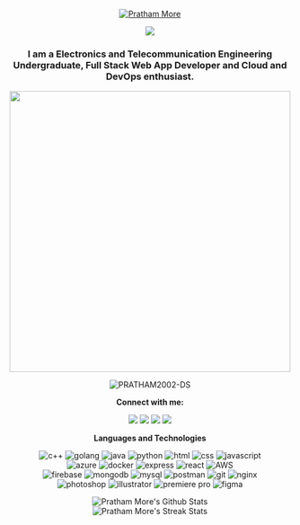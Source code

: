 <p align="center">
  <a href="https://github.com/PRATHAM2002-DS">
    <img src="" alt="Pratham More" title="Hi there"/></a>
</p>

<p align="center">
<a href="https://github.com/PRATHAM2002-DS">
    <img src="https://readme-typing-svg.demolab.com?font=Fira+Code&center=true&weight=450&size=24&pause=800&color=70A4FC&width=440&height=45&lines=Full-stack+Web+Developer;Cloud+and+DevOps;Distributed+Systems+enthusiast;Building+Something+Creative" /></a>
</p>
<h3 align = "center">I am a Electronics and Telecommunication Engineering Undergraduate, Full Stack Web App Developer and Cloud and DevOps enthusiast.</h3>

<p align = "center">
	<img src = "https://cdn.dribbble.com/users/730703/screenshots/6581243/avento.gif" width = "500">
</p>
<p align = "center">
	<img src = "https://komarev.com/ghpvc/?username=PRATHAM2002-DS&color=blue&style=flat" alt="PRATHAM2002-DS"></a>
</p>

<p align = "center">
	<strong>Connect with me:</strong>
</p>
<p align = "center">
	<a href = "https://www.linkedin.com/in/pratham-more-7688571b5/" target = "_blank"><img src = "https://img.shields.io/badge/-LinkedIn-0077B5?style=for-the-badge&logo=linkedin&logoColor=white"></a>
	<a href = "https://www.instagram.com/prathammore20/" target = "_blank"><img src = "https://img.shields.io/badge/Instagram-E4405F?style=for-the-badge&logo=instagram&logoColor=white"></a>
	<a href = "/" target = "_blank"><img src = "https://img.shields.io/badge/Portfolio-1F2937?style=for-the-badge&logo=data%3Aimage%2Fpng%3Bbase64%2CiVBORw0KGgoAAAANSUhEUgAAACAAAAAgCAMAAABEpIrGAAABm1BMVEUAAABmoP9nov9moP9nov9mn%2F9nov9nov9flOxlnv9nof9oo%2F9imvVmoP9oo%2F9ln%2FtmoP9nov9nov9ZjN9ln%2F9nof9oo%2F9fle5oo%2F9moP9moP9jm%2FdmoP9moP9nof9ln%2F1mof9IcLQjNFVSgMwsQ2sTGy0QFiU2U4UXIjcRGCcRGChBZKEdK0YQFyYRFydLdbslOFoRGSkQFiYQFiQ8XJQTHC4QFycYIzo4V4s8XZU8XZQ6WpAwSXYdK0cuRnAPFSQfL0xgl%2B1oo%2F9nov9mn%2F1bj%2BQ1UYMSGiwuR3Jfle1nof9lnvxZjN9ek%2BtmoP1jm%2FUtRW5elOwkN1kYJDsfLktKdLlKdLgSGitdkukdKkUPFiQOEyEvR3Nmn%2F5Tgs4VHzIhMU8UHTAZJDxFaqpoov9Nd75knfpVhdVSgc5Yit1lnvtlnvkxTHpmof9moP9opP9imfUUHS9imvZGbq9Hb7Fjm%2FZckOcgL00cKkVFa6pIcLNflOodLEccKkRXiNhmn%2Fo1UYI8XZY4VokXIjgmOl09XpYyTXwUHC%2F%2F%2F%2F%2B9aAsmAAAAIXRSTlMAAAAQYwZHuvoBLpzxGn3iDF3N%2FQRAs%2FiyCoruidsa2xp6Q8LKAAABRUlEQVQ4y53TSS9DURjG8effe801JLcNMcQQC0TEF2Avsff9LFlYSSwlRMROTEtEYkgrIdGo6vVYtA2tVsvZnt95cvIOqMnhjwBJbgxQAvmjinwHhIBsF10P0AmkkTO2864F0AOpckLWztnfAeoHUnwEyHHCWdvPpa8gSUSUnhclSaHtLLEfXQYMla5fJEm9hVhBaGeJ710GyYFBngeAd7UDj0bFfj88vVTAGONkggiwlABupLSvua6Acc9mXoOoCwodkEtyHqorffETFPoAcvkUJw1AGoDbEY6oD7oj4G6Y3bb6CYwCXE1ykK8PpkGnc8H%2B0g4NEmaAs3m2QjX65MTl1LEW7w5rEiqFWkiyt8z%2BEhs1haqUegU2vba9CutxVam%2FmhVKwZs6VN0sERH4l3Y3H5jmI9fC0LYw9i0sTvPV%2B9d2fwLm%2BtghwWn9KAAAAABJRU5ErkJggg%3D%3D"></a>
	<!-- <a href = "/" target = "_blank"><img src = "https://img.shields.io/badge/Dribbble-EA4C89?style=for-the-badge&logo=dribbble&logoColor=white"></a> -->
  	<a href = "mailto:pratham02more20@gmail.com/" target = "_blank"><img src = "https://img.shields.io/badge/-Gmail-D14836?style=for-the-badge&logo=gmail&logoColor=white"></a>
	<!-- <a href = "/" target = "_blank"><img src = "https://img.shields.io/badge/Medium-12100E?style=for-the-badge&logo=medium&logoColor=white"></a> -->
</p>

<p align = "center">
	<strong>Languages and Technologies</strong>
</p>
<p align = "center">
	<img src = "https://img.shields.io/badge/C%2B%2B-00599C?style=for-the-badge&logo=c%2B%2B&logoColor=white" alt = "c++" />
	<img src = "https://img.shields.io/badge/Go-00ADD8?style=for-the-badge&logo=go&logoColor=white" alt = "golang" />
	<img src = "https://img.shields.io/badge/Java-ED2025?style=for-the-badge&logo=java&logoColor=white" alt = "java" />
	<img src = "https://img.shields.io/badge/Python-3776AB?style=for-the-badge&logo=python&logoColor=white" alt = "python" />
	<img src = "https://img.shields.io/badge/HTML-E34F26?style=for-the-badge&logo=html5&logoColor=white" alt = "html" />
	<img src = "https://img.shields.io/badge/CSS-1572B6?style=for-the-badge&logo=css3&logoColor=white" alt = "css" />
	<img src = "https://img.shields.io/badge/JavaScript-323330?style=for-the-badge&logo=javascript&logoColor=F7DF1E" alt = "javascript" />
	<br/>
	<img src = "https://img.shields.io/badge/Microsoft%20Azure-0078D4.svg?style=for-the-badge&logo=Microsoft-Azure&logoColor=white" alt = "azure" />
	<img src = "https://img.shields.io/badge/Docker-2496ED.svg?style=for-the-badge&logo=Docker&logoColor=white" alt = "docker" />
	<img src = "https://img.shields.io/badge/Express-000000.svg?style=for-the-badge&logo=Express&logoColor=white" alt = "express" />
	<img src = "https://img.shields.io/badge/React-20232A?style=for-the-badge&logo=react&logoColor=61DAFB" alt = "react" />
	<img src = "https://img.shields.io/badge/Amazon%20AWS-232F3E.svg?style=for-the-badge&logo=Amazon-AWS&logoColor=white" alt = "AWS" />
	<br/>
	<img src = "https://img.shields.io/badge/Firebase-323330?style=for-the-badge&logo=firebase&logoColor=ffca28" alt = "firebase" />
	<img src = "https://img.shields.io/badge/MongoDB-001e2b?style=for-the-badge&logo=mongodb&logoColor=00ed64" alt = "mongodb" />
	<img src = "https://img.shields.io/badge/MySQL-005e86?style=for-the-badge&logo=mysql&logoColor=white" alt = "mysql"/>
	<img src = "https://img.shields.io/badge/Postman-FF6C37?style=for-the-badge&logo=Postman&logoColor=white" alt = "postman" />
	<img src = "https://img.shields.io/badge/Git-F05032?style=for-the-badge&logo=git&logoColor=white" alt = "git" />
    <img src = "https://img.shields.io/badge/NGINX-009639.svg?style=for-the-badge&logo=NGINX&logoColor=white" alt = "nginx" />
	<br/>
	<img src = "https://img.shields.io/badge/Photoshop-31A8FF?style=for-the-badge&logo=Adobe%20Photoshop&logoColor=black" alt = "photoshop" />
	<img src = "https://img.shields.io/badge/Illustrator-FF9A00?style=for-the-badge&logo=adobe%20illustrator&logoColor=black" alt = "illustrator" />
	<img src = "https://img.shields.io/badge/Premiere%20Pro-9999FF?style=for-the-badge&logo=Adobe%20Premiere%20Pro&logoColor=black" alt = "premiere pro" />
	<img src = "https://img.shields.io/badge/Figma-F24E1E?style=for-the-badge&logo=figma&logoColor=white" alt = "figma" />
</p>

<p align = "center">
	<img src = "https://github-readme-stats.vercel.app/api?username=PRATHAM2002-DS&theme=tokyonight&show_icons=true&count_private=true&include_all_commits=true" alt = "Pratham More's Github Stats">
	<br/>
	<img src = "https://github-readme-streak-stats.herokuapp.com/?user=PRATHAM2002-DS&theme=tokyonight" alt = "Pratham More's Streak Stats">
</p>
